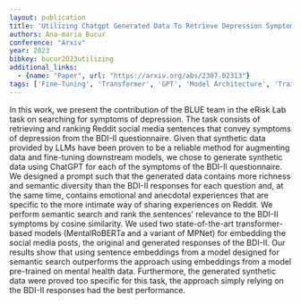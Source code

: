 ```yaml
---
layout: publication
title: 'Utilizing Chatgpt Generated Data To Retrieve Depression Symptoms From Social Media'
authors: Ana-maria Bucur
conference: "Arxiv"
year: 2023
bibkey: bucur2023utilizing
additional_links:
  - {name: "Paper", url: "https://arxiv.org/abs/2307.02313"}
tags: ['Fine-Tuning', 'Transformer', 'GPT', 'Model Architecture', 'Training Techniques', 'Pretraining Methods', 'BERT', 'Prompting']
---
```

In this work, we present the contribution of the BLUE team in the eRisk Lab
task on searching for symptoms of depression. The task consists of retrieving
and ranking Reddit social media sentences that convey symptoms of depression
from the BDI-II questionnaire. Given that synthetic data provided by LLMs have
been proven to be a reliable method for augmenting data and fine-tuning
downstream models, we chose to generate synthetic data using ChatGPT for each
of the symptoms of the BDI-II questionnaire. We designed a prompt such that the
generated data contains more richness and semantic diversity than the BDI-II
responses for each question and, at the same time, contains emotional and
anecdotal experiences that are specific to the more intimate way of sharing
experiences on Reddit. We perform semantic search and rank the sentences'
relevance to the BDI-II symptoms by cosine similarity. We used two
state-of-the-art transformer-based models (MentalRoBERTa and a variant of
MPNet) for embedding the social media posts, the original and generated
responses of the BDI-II. Our results show that using sentence embeddings from a
model designed for semantic search outperforms the approach using embeddings
from a model pre-trained on mental health data. Furthermore, the generated
synthetic data were proved too specific for this task, the approach simply
relying on the BDI-II responses had the best performance.
